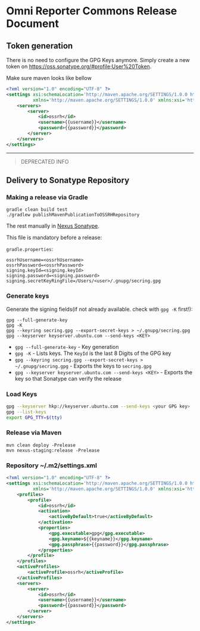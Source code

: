 # Omni Reporter Commons Release Document

## Token generation

There is no need to configure the GPG Keys anymore. Simply create a new token on https://oss.sonatype.org/#profile;User%20Token.

Make sure maven looks like bellow

```xml
<?xml version="1.0" encoding="UTF-8" ?>
<settings xsi:schemaLocation='http://maven.apache.org/SETTINGS/1.0.0 http://maven.apache.org/xsd/settings-1.0.0.xsd'
          xmlns='http://maven.apache.org/SETTINGS/1.0.0' xmlns:xsi='http://www.w3.org/2001/XMLSchema-instance'>
    <servers>
        <server>
            <id>ossrh</id>
            <username>{{username}}</username>
            <password>{{password}}</password>
        </server>
    </servers>
</settings>
```

---

> DEPRECATED INFO

## Delivery to Sonatype Repository

### Making a release via Gradle

```shell
gradle clean build test
./gradlew publishMavenPublicationToOSSRHRepository
```

The rest manually in [Nexus Sonatype](https://oss.sonatype.org/).

This file is mandatory before a release:

`gradle.properties`:

```properties
ossrhUsername=<ossrhUsername>
ossrhPassword=<ossrhPassword>
signing.keyId=<signing.keyId>
signing.password=<signing.password>
signing.secretKeyRingFile=/Users/<user>/.gnupg/secring.gpg
```

### Generate keys

Generate the signing fields(if not already available. check with `gpg -K` first!):

```shell
gpg --full-generate-key
gpg -K
gpg --keyring secring.gpg --export-secret-keys > ~/.gnupg/secring.gpg
gpg --keyserver keyserver.ubuntu.com --send-keys <KEY>
```

- `gpg --full-generate-key` - Key generation
- `gpg -K` - Lists keys. The `KeyId` is the last 8 Digits of the GPG key
- `gpg --keyring secring.gpg --export-secret-keys > ~/.gnupg/secring.gpg` - Exports the keys to `secring.gpg`
- `gpg --keyserver keyserver.ubuntu.com --send-keys <KEY>` - Exports the key so that Sonatype can verify the release


### Load Keys

```bash
gpg --keyserver hkp://keyserver.ubuntu.com --send-keys <your GPG key>
gpg --list-keys
export GPG_TTY=$(tty)
```

### Release via Maven

```shell
mvn clean deploy -Prelease
mvn nexus-staging:release -Prelease
```

### Repository ~/.m2/settings.xml

```xml
<?xml version="1.0" encoding="UTF-8" ?>
<settings xsi:schemaLocation='http://maven.apache.org/SETTINGS/1.0.0 http://maven.apache.org/xsd/settings-1.0.0.xsd'
          xmlns='http://maven.apache.org/SETTINGS/1.0.0' xmlns:xsi='http://www.w3.org/2001/XMLSchema-instance'>
    <profiles>
        <profile>
            <id>ossrh</id>
            <activation>
                <activeByDefault>true</activeByDefault>
            </activation>
            <properties>
                <gpg.executable>gpg</gpg.executable>
                <gpg.keyname>${{keyname}}</gpg.keyname>
                <gpg.passphrase>{{password}}</gpg.passphrase>
            </properties>
        </profile>
    </profiles>
    <activeProfiles>
        <activeProfile>ossrh</activeProfile>
    </activeProfiles>
    <servers>
        <server>
            <id>ossrh</id>
            <username>{{username}}</username>
            <password>{{password}}</password>
        </server>
    </servers>
</settings>
```